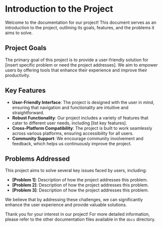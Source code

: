 # Introduction to the Project

Welcome to the documentation for our project! This document serves as an introduction to the project, outlining its goals, features, and the problems it aims to solve.

## Project Goals

The primary goal of this project is to provide a user-friendly solution for [insert specific problem or need the project addresses]. We aim to empower users by offering tools that enhance their experience and improve their productivity.

## Key Features

- **User-Friendly Interface**: The project is designed with the user in mind, ensuring that navigation and functionality are intuitive and straightforward.
- **Robust Functionality**: Our project includes a variety of features that cater to different user needs, including [list key features].
- **Cross-Platform Compatibility**: The project is built to work seamlessly across various platforms, ensuring accessibility for all users.
- **Community Support**: We encourage community involvement and feedback, which helps us continuously improve the project.

## Problems Addressed

This project aims to solve several key issues faced by users, including:

- **[Problem 1]**: Description of how the project addresses this problem.
- **[Problem 2]**: Description of how the project addresses this problem.
- **[Problem 3]**: Description of how the project addresses this problem.

We believe that by addressing these challenges, we can significantly enhance the user experience and provide valuable solutions.

Thank you for your interest in our project! For more detailed information, please refer to the other documentation files available in the `docs` directory.